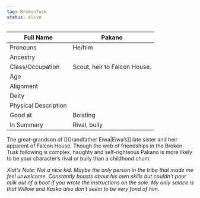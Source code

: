 ```yaml
---
tag: BrokenTusk
status: alive
---
```


| Full Name            | Pakano                       |
| -------------------- | ---------------------------- |
| Pronouns             | He/him                       |
| Ancestry             |  |
| Class/Occupation     | Scout, heir to Falcon House. |
| Age                  |                              |
| Alignment            |                              |
| Deity                |                              |
| Physical Description |                              |
| Good at              | Boisting                     |
| In Summary           | Rival, bully                 |

The great-grandson of [[Grandfather Eiwa|Eiwa’s]] late sister and heir apparent of Falcon House.  Though the web of friendships in the Broken Tusk following is complex, haughty and self-righteous Pakano is more likely to be your character’s rival or bully than a childhood chum.

*Xiat's Note: Not a nice kid. Maybe the only person in the tribe that made me feel unwelcome. Constantly boasts about his own skills but couldn't pour milk out of a boot if you wrote the instructions on the sole. My only solace is that Willow and Kaska also don't seem to be very fond of him.* 